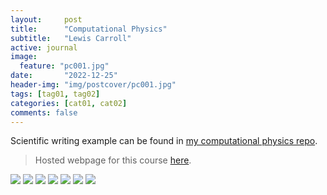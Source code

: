 ```yaml
---
layout:     post
title:      "Computational Physics"
subtitle:   "Lewis Carroll"
active: journal
image:
  feature: "pc001.jpg"
date:       "2022-12-25"
header-img: "img/postcover/pc001.jpg"
tags: [tag01, tag02]
categories: [cat01, cat02]
comments: false
---
```


<p>Scientific writing example can be found in <a href="https://github.com/cmutnik/comp_phys305">my computational physics repo</a>.</p>

> Hosted webpage for this course <a href="https://cmutnik.github.io/comp_phys305/">here</a>.

<img src="/img/phys305_final_paper/final_pg1.png">

<img src="/img/phys305_final_paper/final_pg2.png">

<img src="/img/phys305_final_paper/final_pg3.png">

<img src="/img/phys305_final_paper/final_pg4.png">

<img src="/img/phys305_final_paper/final_pg5.png">

<img src="/img/phys305_final_paper/final_pg6.png">

<img src="/img/phys305_final_paper/final_pg7.png">